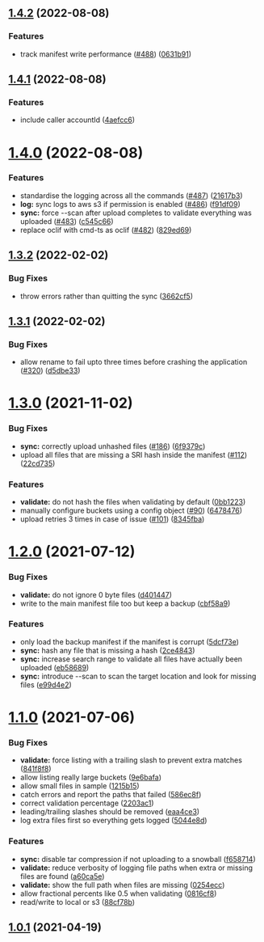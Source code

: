 ## [1.4.2](https://github.com/linz/simple-snowball-sync/compare/v1.4.1...v1.4.2) (2022-08-08)


### Features

* track manifest write performance ([#488](https://github.com/linz/simple-snowball-sync/issues/488)) ([0631b91](https://github.com/linz/simple-snowball-sync/commit/0631b91de2be07f37881c7542154aee4c84dba87))



## [1.4.1](https://github.com/linz/simple-snowball-sync/compare/v1.4.0...v1.4.1) (2022-08-08)


### Features

* include caller accountId ([4aefcc6](https://github.com/linz/simple-snowball-sync/commit/4aefcc6ef0bb6d799ef063d1bf2e12fa5234df85))



# [1.4.0](https://github.com/linz/simple-snowball-sync/compare/v1.3.2...v1.4.0) (2022-08-08)


### Features

* standardise the logging across all the commands ([#487](https://github.com/linz/simple-snowball-sync/issues/487)) ([21617b3](https://github.com/linz/simple-snowball-sync/commit/21617b33b782ab56e33bb543d66bf4e814c0d5fd))
* **log:** sync logs to aws s3 if permission is enabled ([#486](https://github.com/linz/simple-snowball-sync/issues/486)) ([f91df09](https://github.com/linz/simple-snowball-sync/commit/f91df09e8ade0069912fac6efc185968602aea75))
* **sync:** force --scan after upload completes to validate everything was uploaded ([#483](https://github.com/linz/simple-snowball-sync/issues/483)) ([c545c66](https://github.com/linz/simple-snowball-sync/commit/c545c662266400e9231bbbf2580633558987c416))
* replace oclif with cmd-ts as oclif  ([#482](https://github.com/linz/simple-snowball-sync/issues/482)) ([829ed69](https://github.com/linz/simple-snowball-sync/commit/829ed699c0e51d4f1394910c480c4d67a805e32b))



## [1.3.2](https://github.com/linz/simple-snowball-sync/compare/v1.3.1...v1.3.2) (2022-02-02)


### Bug Fixes

* throw errors rather than quitting the sync ([3662cf5](https://github.com/linz/simple-snowball-sync/commit/3662cf5d9ebabfe6c8a2474c353168f5aa1b64c5))



## [1.3.1](https://github.com/linz/simple-snowball-sync/compare/v1.3.0...v1.3.1) (2022-02-02)


### Bug Fixes

* allow rename to fail upto three times before crashing the application ([#320](https://github.com/linz/simple-snowball-sync/issues/320)) ([d5dbe33](https://github.com/linz/simple-snowball-sync/commit/d5dbe335ee80f16dc26d75cb4f8af9ffcd84d68c))



# [1.3.0](https://github.com/linz/simple-snowball-sync/compare/v1.2.0...v1.3.0) (2021-11-02)


### Bug Fixes

* **sync:** correctly upload unhashed files ([#186](https://github.com/linz/simple-snowball-sync/issues/186)) ([6f9379c](https://github.com/linz/simple-snowball-sync/commit/6f9379c6c799104f4a144ba6e2722c28f3e325c5))
* upload all files that are missing a SRI hash inside the manifest ([#112](https://github.com/linz/simple-snowball-sync/issues/112)) ([22cd735](https://github.com/linz/simple-snowball-sync/commit/22cd73532bcb09e5c8f3ca82e6719379cec62532))


### Features

* **validate:** do not hash the files when validating by default ([0bb1223](https://github.com/linz/simple-snowball-sync/commit/0bb12232e6e9fb09bdefa6132049bd6deedca3dc))
* manually configure buckets using a config object ([#90](https://github.com/linz/simple-snowball-sync/issues/90)) ([6478476](https://github.com/linz/simple-snowball-sync/commit/6478476a9fa80b204a207d32f984cab4f0e66da0))
* upload retries 3 times in case of issue ([#101](https://github.com/linz/simple-snowball-sync/issues/101)) ([8345fba](https://github.com/linz/simple-snowball-sync/commit/8345fba3eaf71a32ca862897ee0d6ab0427b085a))



# [1.2.0](https://github.com/linz/simple-snowball-sync/compare/v1.1.0...v1.2.0) (2021-07-12)


### Bug Fixes

* **validate:** do not ignore 0 byte files ([d401447](https://github.com/linz/simple-snowball-sync/commit/d401447a5de572370d8c8725fb5b83098521cf10))
* write to the main manifest file too but keep a backup ([cbf58a9](https://github.com/linz/simple-snowball-sync/commit/cbf58a9d537e65fd46588c12ff66396c84c0cf04))


### Features

* only load the backup manifest if the manifest is corrupt ([5dcf73e](https://github.com/linz/simple-snowball-sync/commit/5dcf73e57ff4bfbdd5115e15fe3ef97c6a340cdf))
* **sync:** hash any file that is missing a hash ([2ce4843](https://github.com/linz/simple-snowball-sync/commit/2ce48439df4be672d394133ea1514afd366c8437))
* **sync:** increase search range to validate all files have actually been uploaded ([eb58689](https://github.com/linz/simple-snowball-sync/commit/eb586895b1e20cada7702aa5fb2d04d34f16dbd4))
* **sync:** introduce --scan to scan the target location and look for missing files ([e99d4e2](https://github.com/linz/simple-snowball-sync/commit/e99d4e202c2764a4bc5f7f694f851f89f77ea2e6))



# [1.1.0](https://github.com/linz/simple-snowball-sync/compare/v1.0.1...v1.1.0) (2021-07-06)


### Bug Fixes

* **validate:** force listing with a trailing slash to prevent extra matches ([841f8f8](https://github.com/linz/simple-snowball-sync/commit/841f8f8f1890d7629719b08f80303f22e8bbd521))
* allow listing really large buckets ([9e6bafa](https://github.com/linz/simple-snowball-sync/commit/9e6bafaab3be961751cf1496ec648bbeb9bd129c))
* allow small files in sample ([1215b15](https://github.com/linz/simple-snowball-sync/commit/1215b15d97e3ec181cd94073bd3940fe7ce5f3e9))
* catch errors and report the paths that failed ([586ec8f](https://github.com/linz/simple-snowball-sync/commit/586ec8f85b0f80c0fd1176399c2816b971f217f3))
* correct validation percentage ([2203ac1](https://github.com/linz/simple-snowball-sync/commit/2203ac148807adaa2bf5c0d69025ef4996cd0976))
* leading/trailing slashes should be removed ([eaa4ce3](https://github.com/linz/simple-snowball-sync/commit/eaa4ce3c6100dfb2e30c475916832c23478b36da))
* log extra files first so everything gets logged ([5044e8d](https://github.com/linz/simple-snowball-sync/commit/5044e8d5ff10adecf5c06efb9b5309d5c78d106a))


### Features

* **sync:** disable tar compression if not uploading to a snowball ([f658714](https://github.com/linz/simple-snowball-sync/commit/f658714011d849a3547b4f4b5f593b207dd30ec5))
* **validate:** reduce verbosity of logging file paths when extra or missing files are found ([a60ca5e](https://github.com/linz/simple-snowball-sync/commit/a60ca5eb6762bbd6dab3790be89625851ce72f3f))
* **validate:** show the full path when files are missing ([0254ecc](https://github.com/linz/simple-snowball-sync/commit/0254ecc16fd064ae3b4429255d44b67913ad7b6f))
* allow fractional percents like 0.5 when validating ([0816cf8](https://github.com/linz/simple-snowball-sync/commit/0816cf8956377c5b5227cd1e73c322d3afd6b23b))
* read/write to local or s3 ([88cf78b](https://github.com/linz/simple-snowball-sync/commit/88cf78bd51bbff71167861baae872f1617b55481))



## [1.0.1](https://github.com/linz/simple-snowball-sync/compare/v1.0.0...v1.0.1) (2021-04-19)



